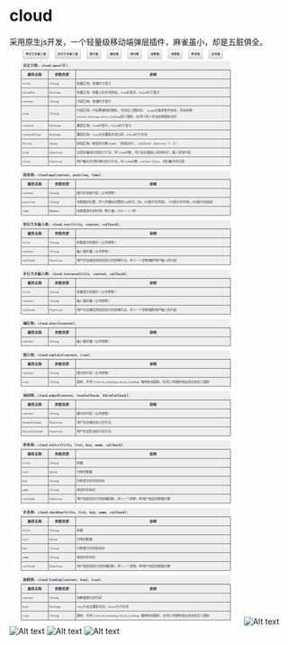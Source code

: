# cloud 
采用原生js开发，一个轻量级移动端弹层插件，麻雀虽小，却是五脏俱全。
![Alt text](doc_images/doc.png)
![Alt text](doc_images/demo(1).png)
![Alt text](doc_images/demo(1).png)
![Alt text](doc_images/demo(1).png)
![Alt text](doc_images/demo(1).png)
